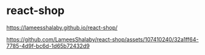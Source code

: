 # react-shop

https://lameesshalaby.github.io/react-shop/

https://github.com/LameesShalaby/react-shop/assets/107410240/32a1ff64-7785-4d9f-bc6d-1d65b72432d9

